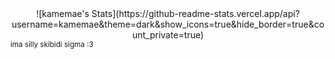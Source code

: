 <center>![kamemae's Stats](https://github-readme-stats.vercel.app/api?username=kamemae&theme=dark&show_icons=true&hide_border=true&count_private=true)</center>
<sub>ima silly skibidi sigma :3</sub>
